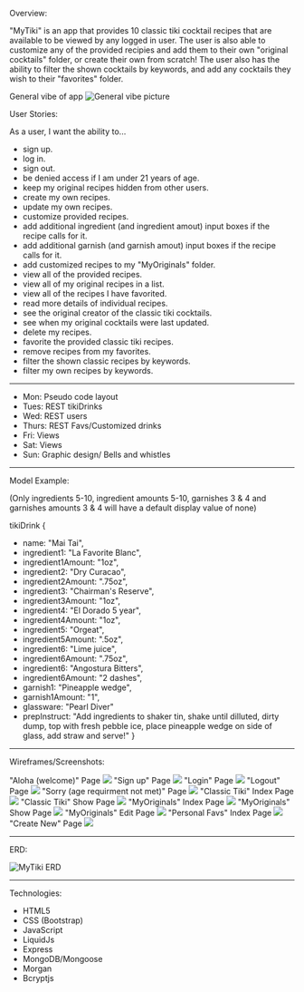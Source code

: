 Overview:

"MyTiki" is an app that provides 10 classic tiki cocktail recipes that are available to be viewed by any logged in user. The user is also able to customize any of the provided recipies and add them to their own "original cocktails" folder, or create their own from scratch! The user also has the ability to filter the shown cocktails by keywords, and add any cocktails they wish to their "favorites" folder. 


General vibe of app
![General vibe picture](/tikiappwireframes/WireframesTIKIApp-Copy%20of%20Aloha.drawio.png)


User Stories:

As a user, I want the ability to... 
  - sign up.
  - log in.  
  - sign out. 
  - be denied access if I am under 21 years of age.
  - keep my original recipes hidden from other users.
  - create my own recipes. 
  - update my own recipes.
  - customize provided recipes.
  - add additional ingredient (and ingredient amout) input boxes if the recipe calls for it.
  - add additional garnish (and garnish amout) input boxes if the recipe calls for it.
  - add customized recipes to my "MyOriginals" folder.
  - view all of the provided recipes. 
  - view all of my original recipes in a list. 
  - view all of the recipes I have favorited.
  - read more details of individual recipes. 
  - see the original creator of the classic tiki cocktails.
  - see when my original cocktails were last updated.
  - delete my recipes.  
  - favorite the provided classic tiki recipes.  
  - remove recipes from my favorites.
  - filter the shown classic recipes by keywords.
  - filter my own recipes by keywords.
------------------------------------------------------------------
  - Mon: Pseudo code layout
  - Tues: REST tikiDrinks
  - Wed: REST users
  - Thurs: REST Favs/Customized drinks
  - Fri: Views
  - Sat: Views
  - Sun: Graphic design/ Bells and whistles

------------------------------------------------------------------
Model Example:

(Only ingredients 5-10, ingredient amounts 5-10, garnishes 3 & 4 and garnishes amounts 3 & 4 will have a default display value of none)

tikiDrink {
- name: "Mai Tai",
- ingredient1: "La Favorite Blanc",
- ingredient1Amount: "1oz",
- ingredient2: "Dry Curacao",
- ingredient2Amount: ".75oz",
- ingredient3: "Chairman's Reserve",
- ingredient3Amount: "1oz",
- ingredient4: "El Dorado 5 year",
- ingredient4Amount: "1oz",
- ingredient5: "Orgeat",
- ingredient5Amount: ".5oz",
- ingredient6: "Lime juice",
- ingredient6Amount: ".75oz",
- ingredient6: "Angostura Bitters",
- ingredient6Amount: "2 dashes",
- garnish1: "Pineapple wedge",
- garnish1Amount: "1",
- glassware: "Pearl Diver"
- prepInstruct: "Add ingredients to shaker tin, shake until dilluted, dirty dump, top with fresh pebble ice, place pineapple wedge on side of glass, add straw and serve!"
}
----------------------------------------------------------------

  Wireframes/Screenshots:

  "Aloha (welcome)" Page
  ![](/tikiappwireframes/AlohaOG.png)
  "Sign up" Page
  ![](/tikiappwireframes/WireframesTIKIAppSignup.png)
  "Login" Page
  ![](/tikiappwireframes/WireframesTIKIAppLogin.png)
  "Logout" Page
  ![](/tikiappwireframes/WireframesTIKIAppLogout.png)
  "Sorry (age requirment not met)" Page
  ![](/tikiappwireframes/WireframesTIKIAppSorry.png)
  "Classic Tiki" Index Page
  ![](/tikiappwireframes/WireframesTIKIAppClassicsIndex1.png)
  "Classic Tiki" Show Page
  ![](/tikiappwireframes/WireframesTIKIAppClassicsShow.png)
  "MyOriginals" Index Page
  ![](/tikiappwireframes/WireframesTIKIApp-MyOriginals%20Index.drawio.png)
  "MyOriginals" Show Page
  ![](/tikiappwireframes/WireframesTIKIAppMyOriginalsShow.png)
  "MyOriginals" Edit Page
  ![](/tikiappwireframes/WireframesTIKIAppMyOriginalsEdit.png)
  "Personal Favs" Index Page
  ![](/tikiappwireframes/WireframesTIKIAppPersonalFavsIndex1.png)
  "Create New" Page
  ![](/tikiappwireframes/WireframesTIKIAppNewCreation.png)

-------------------------------------------------------------------

  ERD:

  ![MyTiki ERD](/tikiappwireframes/TikiAppERD2.png)

------------------------------------------------------------------
  Technologies:

- HTML5
- CSS (Bootstrap)
- JavaScript
- LiquidJs
- Express
- MongoDB/Mongoose
- Morgan
- Bcryptjs